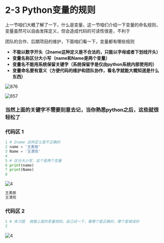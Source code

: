 # 2-3 Python变量的规则
上一节咱们大概了解了一下，什么是变量，这一节咱们介绍一下变量的命名规则， 变量虽然可以自由发挥定义，但会造成代码的可读性很差，不利于

团队的合作、后期项目的维护，下面咱们看一下，变量都有哪些规则

- **不能以数字开头（2name这种定义是不合法的，只能以字母或者下划线开头）**
- **变量名称区分大小写（name和Name是两个变量）**
- **变量名不能用系统保留关键字（系统保留字是仅由python系统内部使用的）**
- **变量命名要有意义（方便代码的维护和团队协作，看名字就能大概知道是什么东西）**

![876](https://user-images.githubusercontent.com/103555341/163678531-d873d36e-74de-4883-8e2b-1af0ec2c4e59.jpg)

![857](https://user-images.githubusercontent.com/103555341/163678640-856e65cf-40c3-42a9-ac7a-9ac4c0aaa1e1.jpg)
### 当然上面的关键字不需要刻意去记，当你熟悉python之后，这些就很轻松了
### 代码区 1
```python
1 # 2name 这样定义是不正确的
2 name = '王美丽'
3 Name = '王漂亮'
4 
5 # 区分大小写，这个是两个变量
6 print(name)
7 print(Name)
8 
```
![4](https://user-images.githubusercontent.com/103555341/163546933-bee710b5-943e-454e-b00d-922d2b897614.jpg)
```python
王美丽
王漂亮
```
### 代码区 2
```python
1 # 练习题  根据上面的变量规则，自己试一下，看哪个是正确的，哪个是错误的
2 
```
![4](https://user-images.githubusercontent.com/103555341/163546933-bee710b5-943e-454e-b00d-922d2b897614.jpg)

